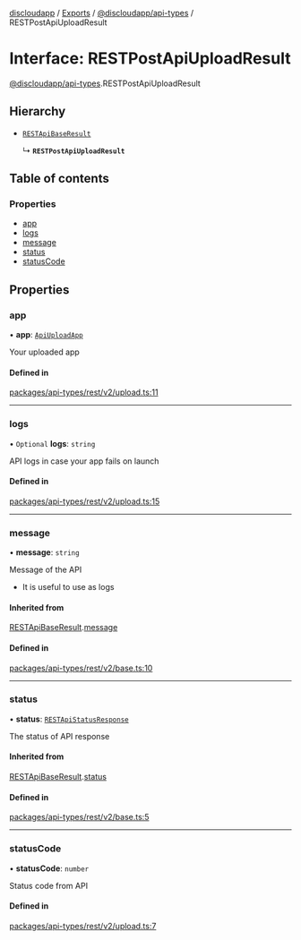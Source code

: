 [discloudapp](../README.md) / [Exports](../modules.md) / [@discloudapp/api-types](../modules/discloudapp_api_types.md) / RESTPostApiUploadResult

# Interface: RESTPostApiUploadResult

[@discloudapp/api-types](../modules/discloudapp_api_types.md).RESTPostApiUploadResult

## Hierarchy

- [`RESTApiBaseResult`](discloudapp_api_types.RESTApiBaseResult.md)

  ↳ **`RESTPostApiUploadResult`**

## Table of contents

### Properties

- [app](discloudapp_api_types.RESTPostApiUploadResult.md#app)
- [logs](discloudapp_api_types.RESTPostApiUploadResult.md#logs)
- [message](discloudapp_api_types.RESTPostApiUploadResult.md#message)
- [status](discloudapp_api_types.RESTPostApiUploadResult.md#status)
- [statusCode](discloudapp_api_types.RESTPostApiUploadResult.md#statuscode)

## Properties

### app

• **app**: [`ApiUploadApp`](discloudapp_api_types.ApiUploadApp.md)

Your uploaded app

#### Defined in

[packages/api-types/rest/v2/upload.ts:11](https://github.com/discloud/discloud.app/blob/9c516a5/packages/api-types/rest/v2/upload.ts#L11)

___

### logs

• `Optional` **logs**: `string`

API logs in case your app fails on launch

#### Defined in

[packages/api-types/rest/v2/upload.ts:15](https://github.com/discloud/discloud.app/blob/9c516a5/packages/api-types/rest/v2/upload.ts#L15)

___

### message

• **message**: `string`

Message of the API
- It is useful to use as logs

#### Inherited from

[RESTApiBaseResult](discloudapp_api_types.RESTApiBaseResult.md).[message](discloudapp_api_types.RESTApiBaseResult.md#message)

#### Defined in

[packages/api-types/rest/v2/base.ts:10](https://github.com/discloud/discloud.app/blob/9c516a5/packages/api-types/rest/v2/base.ts#L10)

___

### status

• **status**: [`RESTApiStatusResponse`](../modules/discloudapp_api_types.md#restapistatusresponse)

The status of API response

#### Inherited from

[RESTApiBaseResult](discloudapp_api_types.RESTApiBaseResult.md).[status](discloudapp_api_types.RESTApiBaseResult.md#status)

#### Defined in

[packages/api-types/rest/v2/base.ts:5](https://github.com/discloud/discloud.app/blob/9c516a5/packages/api-types/rest/v2/base.ts#L5)

___

### statusCode

• **statusCode**: `number`

Status code from API

#### Defined in

[packages/api-types/rest/v2/upload.ts:7](https://github.com/discloud/discloud.app/blob/9c516a5/packages/api-types/rest/v2/upload.ts#L7)
